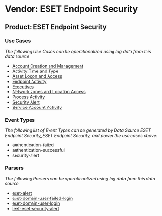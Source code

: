 Vendor: ESET Endpoint Security
==============================
Product: ESET Endpoint Security
-------------------------------

### Use Cases

_The following Use Cases can be operationalized using log data from this data source_

* [Account Creation and Management](usecase_account_creation_and_management.md)
* [Activity Time  and Type](usecase_activity_time__and_type.md)
* [Asset Logon and Access](usecase_asset_logon_and_access.md)
* [Endpoint Activity](usecase_endpoint_activity.md)
* [Executives](usecase_executives.md)
* [Network zones and Location Access](usecase_network_zones_and_location_access.md)
* [Process Activity](usecase_process_activity.md)
* [Security Alert](usecase_security_alert.md)
* [Service Account Activity](usecase_service_account_activity.md)


### Event Types

_The following list of Event Types can be generated by Data Source ESET Endpoint Security_ESET Endpoint Security, and power the use cases above:_

- authentication-failed
- authentication-successful
- security-alert


### Parsers

_The following Parsers can be operationalized using log data from this data source_

* [eset-alert](parserContent_eset-alert.md)
* [eset-domain-user-failed-login](parserContent_eset-domain-user-failed-login.md)
* [eset-domain-user-login](parserContent_eset-domain-user-login.md)
* [leef-eset-security-alert](parserContent_leef-eset-security-alert.md)
